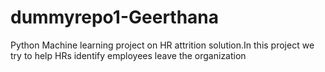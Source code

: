# dummyrepo1-Geerthana
Python Machine learning project on HR attrition solution.In this project we try to help HRs identify employees leave the organization
